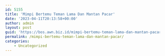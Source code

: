 ```yaml
---
id: 5155
title: 'Mimpi Bertemu Teman Lama Dan Mantan Pacar'
date: '2023-04-11T20:13:58+00:00'
author: admin
layout: post
guid: 'https://bos.awn.biz.id/mimpi-bertemu-teman-lama-dan-mantan-pacar/'
permalink: /mimpi-bertemu-teman-lama-dan-mantan-pacar/
categories:
    - Uncategorized
---
```


